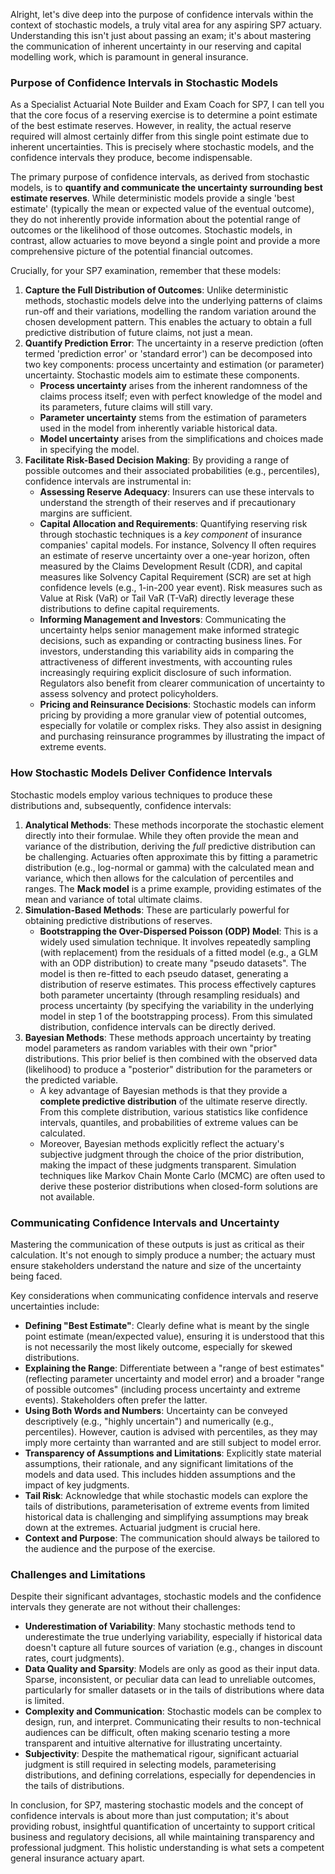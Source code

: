 Alright, let's dive deep into the purpose of confidence intervals within the context of stochastic models, a truly vital area for any aspiring SP7 actuary. Understanding this isn't just about passing an exam; it's about mastering the communication of inherent uncertainty in our reserving and capital modelling work, which is paramount in general insurance.

### **Purpose of Confidence Intervals in Stochastic Models**

As a Specialist Actuarial Note Builder and Exam Coach for SP7, I can tell you that the core focus of a reserving exercise is to determine a point estimate of the best estimate reserves. However, in reality, the actual reserve required will almost certainly differ from this single point estimate due to inherent uncertainties. This is precisely where stochastic models, and the confidence intervals they produce, become indispensable.

The primary purpose of confidence intervals, as derived from stochastic models, is to **quantify and communicate the uncertainty surrounding best estimate reserves**. While deterministic models provide a single 'best estimate' (typically the mean or expected value of the eventual outcome), they do not inherently provide information about the potential range of outcomes or the likelihood of those outcomes. Stochastic models, in contrast, allow actuaries to move beyond a single point and provide a more comprehensive picture of the potential financial outcomes.

Crucially, for your SP7 examination, remember that these models:

1. **Capture the Full Distribution of Outcomes**: Unlike deterministic methods, stochastic models delve into the underlying patterns of claims run-off and their variations, modelling the random variation around the chosen development pattern. This enables the actuary to obtain a full predictive distribution of future claims, not just a mean.  
2. **Quantify Prediction Error**: The uncertainty in a reserve prediction (often termed 'prediction error' or 'standard error') can be decomposed into two key components: process uncertainty and estimation (or parameter) uncertainty. Stochastic models aim to estimate these components.  
   * **Process uncertainty** arises from the inherent randomness of the claims process itself; even with perfect knowledge of the model and its parameters, future claims will still vary.  
   * **Parameter uncertainty** stems from the estimation of parameters used in the model from inherently variable historical data.  
   * **Model uncertainty** arises from the simplifications and choices made in specifying the model.  
3. **Facilitate Risk-Based Decision Making**: By providing a range of possible outcomes and their associated probabilities (e.g., percentiles), confidence intervals are instrumental in:  
   * **Assessing Reserve Adequacy**: Insurers can use these intervals to understand the strength of their reserves and if precautionary margins are sufficient.  
   * **Capital Allocation and Requirements**: Quantifying reserving risk through stochastic techniques is a *key component* of insurance companies' capital models. For instance, Solvency II often requires an estimate of reserve uncertainty over a one-year horizon, often measured by the Claims Development Result (CDR), and capital measures like Solvency Capital Requirement (SCR) are set at high confidence levels (e.g., 1-in-200 year event). Risk measures such as Value at Risk (VaR) or Tail VaR (T-VaR) directly leverage these distributions to define capital requirements.  
   * **Informing Management and Investors**: Communicating the uncertainty helps senior management make informed strategic decisions, such as expanding or contracting business lines. For investors, understanding this variability aids in comparing the attractiveness of different investments, with accounting rules increasingly requiring explicit disclosure of such information. Regulators also benefit from clearer communication of uncertainty to assess solvency and protect policyholders.  
   * **Pricing and Reinsurance Decisions**: Stochastic models can inform pricing by providing a more granular view of potential outcomes, especially for volatile or complex risks. They also assist in designing and purchasing reinsurance programmes by illustrating the impact of extreme events.

### **How Stochastic Models Deliver Confidence Intervals**

Stochastic models employ various techniques to produce these distributions and, subsequently, confidence intervals:

1. **Analytical Methods**: These methods incorporate the stochastic element directly into their formulae. While they often provide the mean and variance of the distribution, deriving the *full* predictive distribution can be challenging. Actuaries often approximate this by fitting a parametric distribution (e.g., log-normal or gamma) with the calculated mean and variance, which then allows for the calculation of percentiles and ranges. The **Mack model** is a prime example, providing estimates of the mean and variance of total ultimate claims.  
2. **Simulation-Based Methods**: These are particularly powerful for obtaining predictive distributions of reserves.  
   * **Bootstrapping the Over-Dispersed Poisson (ODP) Model**: This is a widely used simulation technique. It involves repeatedly sampling (with replacement) from the residuals of a fitted model (e.g., a GLM with an ODP distribution) to create many "pseudo datasets". The model is then re-fitted to each pseudo dataset, generating a distribution of reserve estimates. This process effectively captures both parameter uncertainty (through resampling residuals) and process uncertainty (by specifying the variability in the underlying model in step 1 of the bootstrapping process). From this simulated distribution, confidence intervals can be directly derived.  
3. **Bayesian Methods**: These methods approach uncertainty by treating model parameters as random variables with their own "prior" distributions. This prior belief is then combined with the observed data (likelihood) to produce a "posterior" distribution for the parameters or the predicted variable.  
   * A key advantage of Bayesian methods is that they provide a **complete predictive distribution** of the ultimate reserve directly. From this complete distribution, various statistics like confidence intervals, quantiles, and probabilities of extreme values can be calculated.  
   * Moreover, Bayesian methods explicitly reflect the actuary's subjective judgment through the choice of the prior distribution, making the impact of these judgments transparent. Simulation techniques like Markov Chain Monte Carlo (MCMC) are often used to derive these posterior distributions when closed-form solutions are not available.

### **Communicating Confidence Intervals and Uncertainty**

Mastering the communication of these outputs is just as critical as their calculation. It's not enough to simply produce a number; the actuary must ensure stakeholders understand the nature and size of the uncertainty being faced.

Key considerations when communicating confidence intervals and reserve uncertainties include:

* **Defining "Best Estimate"**: Clearly define what is meant by the single point estimate (mean/expected value), ensuring it is understood that this is not necessarily the most likely outcome, especially for skewed distributions.  
* **Explaining the Range**: Differentiate between a "range of best estimates" (reflecting parameter uncertainty and model error) and a broader "range of possible outcomes" (including process uncertainty and extreme events). Stakeholders often prefer the latter.  
* **Using Both Words and Numbers**: Uncertainty can be conveyed descriptively (e.g., "highly uncertain") and numerically (e.g., percentiles). However, caution is advised with percentiles, as they may imply more certainty than warranted and are still subject to model error.  
* **Transparency of Assumptions and Limitations**: Explicitly state material assumptions, their rationale, and any significant limitations of the models and data used. This includes hidden assumptions and the impact of key judgments.  
* **Tail Risk**: Acknowledge that while stochastic models can explore the tails of distributions, parameterisation of extreme events from limited historical data is challenging and simplifying assumptions may break down at the extremes. Actuarial judgment is crucial here.  
* **Context and Purpose**: The communication should always be tailored to the audience and the purpose of the exercise.

### **Challenges and Limitations**

Despite their significant advantages, stochastic models and the confidence intervals they generate are not without their challenges:

* **Underestimation of Variability**: Many stochastic methods tend to underestimate the true underlying variability, especially if historical data doesn't capture all future sources of variation (e.g., changes in discount rates, court judgments).  
* **Data Quality and Sparsity**: Models are only as good as their input data. Sparse, inconsistent, or peculiar data can lead to unreliable outcomes, particularly for smaller datasets or in the tails of distributions where data is limited.  
* **Complexity and Communication**: Stochastic models can be complex to design, run, and interpret. Communicating their results to non-technical audiences can be difficult, often making scenario testing a more transparent and intuitive alternative for illustrating uncertainty.  
* **Subjectivity**: Despite the mathematical rigour, significant actuarial judgment is still required in selecting models, parameterising distributions, and defining correlations, especially for dependencies in the tails of distributions.

In conclusion, for SP7, mastering stochastic models and the concept of confidence intervals is about more than just computation; it's about providing robust, insightful quantification of uncertainty to support critical business and regulatory decisions, all while maintaining transparency and professional judgment. This holistic understanding is what sets a competent general insurance actuary apart.

